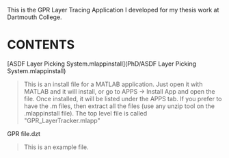 
This is the GPR Layer Tracing Application I developed for my thesis work at Dartmouth College.

# CONTENTS
[ASDF Layer Picking System.mlappinstall](PhD/ASDF Layer Picking System.mlappinstall)
> This is an install file for a MATLAB application. Just open it with MATLAB and it will install, or go to APPS -> Install App and open the file. Once installed, it will be listed under the APPS tab. If you prefer to have the .m files, then extract all the files (use any unzip tool on the .mlappinstall file). The top level file is called "GPR_LayerTracker.mlapp"

GPR file.dzt
> This is an example file.


